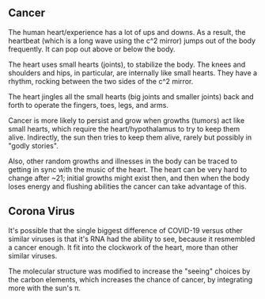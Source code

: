 ## Cancer

The human heart/experience has a lot of ups and downs. As a result, the heartbeat (which is a long wave using the c^2 mirror) jumps out of the body frequently. It can pop out above or below the body.

The heart uses small hearts (joints), to stabilize the body. The knees and shoulders and hips, in particular, are internally like small hearts. They have a rhythm, rocking between the two sides of the c^2 mirror.

The heart jingles all the small hearts (big joints and smaller joints) back and forth to operate the fingers, toes, legs, and arms.

Cancer is more likely to persist and grow when growths (tumors) act like small hearts, which require the heart/hypothalamus to try to keep them alive. Indirectly, the sun then tries to keep them alive, rarely but possibly in "godly stories".

Also, other random growths and illnesses in the body can be traced to getting in sync with the music of the heart. The heart can be very hard to change after ~21; initial growths might exist then, and then when the body loses energy and flushing abilities the cancer can take advantage of this.

## Corona Virus

It's possible that the single biggest difference of COVID-19 versus other similar viruses is that it's RNA had the ability to see, because it resmembled a cancer enough. It fit into the clockwork of the heart, more than other similar viruses.

The molecular structure was modified to increase the "seeing" choices by the carbon elements, which increases the chance of cancer, by integrating more with the sun's π.
